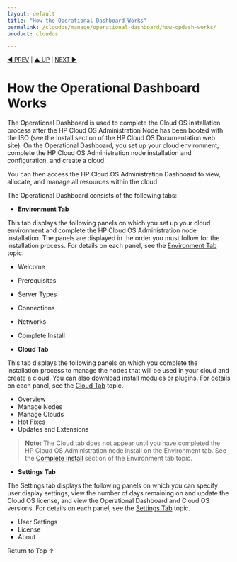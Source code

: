 ```yaml
---
layout: default
title: "How the Operational Dashboard Works"
permalink: /cloudos/manage/operational-dashboard/how-opdash-works/
product: cloudos

---
```


<script> 

function PageRefresh { 
onLoad="window.refresh"
}

PageRefresh();

</script>


<p style="font-size: small;"> <a href="/cloudos/manage/operational-dashboard/">&#9664; PREV</a> | <a href="/cloudos/">&#9650; UP</a> | <a href="/cloudos/manage/operational-dashboard/environment-tab/">NEXT &#9654;</a> </p>

# How the Operational Dashboard Works

The Operational Dashboard is used to complete the Cloud OS installation process after the HP Cloud OS Administration Node has been booted with the ISO (see the Install section of the HP Cloud OS Documentation web site). On the Operational Dashboard, you set up your cloud environment, complete the HP Cloud OS Administration node installation and configuration, and create a cloud.

You can then access the HP Cloud OS Administration Dashboard to view, allocate, and manage all resources within the cloud.

The Operational Dashboard consists of the following tabs:

* **Environment Tab**

 This tab displays the following panels on which you set up your cloud environment and complete the HP Cloud OS Administration node installation. The panels are displayed in the order you must follow for the installation process. For details on each panel, see the [Environment Tab](/cloudos/manage/operational-dashboard/environment-tab) topic.

 * Welcome
 * Prerequisites
 * Server Types
 * Connections
 * Networks
 * Complete Install
 
* **Cloud Tab**

 This tab displays the following panels on which you complete the installation process to manage the nodes that will be used in your cloud and create a cloud. You can also download install modules or plugins. For details on each panel, see the [Cloud Tab](/cloudos/manage/operational-dashboard/cloud-tab) topic.

 * Overview
 * Manage Nodes
 * Manage Clouds
 * Hot Fixes
 * Updates and Extensions

> **Note:** The Cloud tab does not appear until you have completed the HP Cloud OS Administration node install on the Environment tab. See the [Complete Install](/cloudos/manage/operational-dashboard/environment-tab#complete-install) section of the Environment tab topic.

* **Settings Tab**

 The Settings tab displays the following panels on which you can specify user display settings, view the number of days remaining on and update the Cloud OS license, and view the Operational Dashboard and Cloud OS versions. For details on each panel, see the [Settings Tab](/cloudos/manage/operational-dashboard/settings-tab) topic.

 * User Settings
 * License
 * About

 <a href="#top" style="padding:14px 0px 14px 0px; text-decoration: none;"> Return to Top &#8593; </a>


